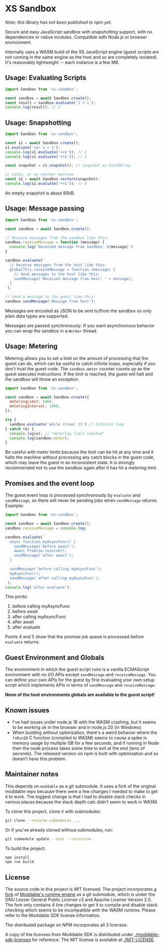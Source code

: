 # XS Sandbox

*Note: this library has not been published to npm yet.*

Secure and easy JavaScript sandbox with snapshotting support, with no dependencies or native modules. Compatible with Node.js or browser environment.

Internally uses a WASM build of the XS JavaScript engine (guest scripts are not running in the same engine as the host and so are completely isolated). It's reasonably lightweight -- each instance is a few MB.


## Usage: Evaluating Scripts

```js
import Sandbox from 'xs-sandbox';

const sandbox = await Sandbox.create();
const result = sandbox.evaluate('1 + 1');
console.log(result); // 2
```

## Usage: Snapshotting

```js
import Sandbox from 'xs-sandbox';

const s1 = await Sandbox.create();
s1.evaluate('var x = 1');
console.log(s1.evaluate('++x')); // 2
console.log(s1.evaluate('++x')); // 3

const snapshot = s1.snapshot(); // snapshot as Uint8Array

// Later, or on another machine
const s2 = await Sandbox.restore(snapshot);
console.log(s2.evaluate('++x')); // 4
```

An empty snapshot is about 85kB.

## Usage: Message passing

```js
import Sandbox from 'xs-sandbox';

const sandbox = await Sandbox.create();

// Receive messages from the sandbox like this:
sandbox.receiveMessage = function (message) {
  console.log(`Received message from sandbox: ${message}`)
}

sandbox.evaluate(`
  // Receive messages from the host like this:
  globalThis.receiveMessage = function (message) {
    // Send messages to the host like this:
    sendMessage('Received message from host: ' + message);
  }
`);

// Send a message to the guest like this:
sandbox.sendMessage('Message from host');
```

Messages are encoded as JSON to be sent to/from the sandbox so only plain data types are supported.

Messages are passed *synchronously*. If you want asynchronous behavior you can wrap the sandbox in a `Worker` thread.

## Usage: Metering

Metering allows you to set a limit on the amount of processing that the guest can do, which can be useful to catch infinite loops, especially if you don't trust the guest code. The `sandbox.meter` counter counts up as the guest executes instructions. If the limit is reached, the guest will halt and the sandbox will throw an exception.

```js
import Sandbox from 'xs-sandbox';

const sandbox = await Sandbox.create({
  meteringLimit: 5000,
  meteringInterval: 1000,
});

try {
  sandbox.evaluate('while (true) {}') // Infinite loop
} catch (e) {
  console.log(e); // "metering limit reached"
  console.log(sandbox.meter);
}
```

Be careful with meter limits because the limit can be hit at any time and it halts the machine without processing any catch blocks in the guest code, which may leave the guest in an inconsistent state. It is strongly recommended not to use the sandbox again after it has hit a metering limit.



## Promises and the event loop

The guest event loop is processed synchronously by `evaluate` and `sendMessage`, so there will never be pending jobs when `sendMessage` returns. Example:

```js
import Sandbox from 'xs-sandbox';

const sandbox = await Sandbox.create();
sandbox.receiveMessage = console.log;

sandbox.evaluate(`
  async function myAsyncFunc() {
    sendMessage('before await');
    await Promise.resolve();
    sendMessage('after await');
  }

  sendMessage('before calling myAsyncFunc');
  myAsyncFunc();
  sendMessage('after calling myAsyncFunc');
`);
console.log('after evaluate');
```

This prints:

1. before calling myAsyncFunc
2. before await
3. after calling myAsyncFunc
4. after await
5. after evaluate

Points 4 and 5 show that the promise job queue is processed before `evaluate` returns.


## Guest Environment and Globals

The environment in which the guest script runs is a vanilla ECMAScript environment with no I/O APIs except `sendMessage` and `receiveMessage`. You can define your own APIs for the guest by first evaluating your own setup script which implements APIs in terms of `sendMessage` and `receiveMessage`.

**None of the host environments globals are available to the guest script!**


## Known issues

- I've had issues under node.js 18 with the WASM crashing, but it seems to be working ok in the browser and in node.js 20 (in Windows).
- When building without optimization, there's a weird behavior where the `fxRunID` C function (compiled to WASM) seems to cause a spike in memory usage by multiple GB for a few seconds, and if running in Node then the node process takes some time to exit at the end (tens of seconds). The released version on npm is built with optimization and so doesn't have this problem.


## Maintainer notes

This depends on `moddable` as a git submodule. It uses a fork of the original moddable repo because there were a few changes I needed to make to get it to work. The biggest change is that I had to disable stack checks in various places because the stack depth calc didn't seem to work in WASM.

To clone this project, clone it with submodules:

```sh
git clone --recurse-submodules ...
```

Or if you've already cloned without submodules, run:

```sh
git submodule update --init --recursive
```

To build the project:

```sh
npm install
npm run build
```


## License

The source code in this project is MIT licensed. The project incorporates [a fork](https://github.com/coder-mike/moddable) of [Moddable's runtime engine](https://github.com/Moddable-OpenSource/moddable) as a git submodule, which is under the GNU Lesser General Public License v3 and Apache License Version 2.0. The fork only contains 4 line changes to get it to compile and disable stack checking which seems to be incompatible with the WASM runtime. Please refer to the Moddable SDK license information.

The distributed package on NPM incorporates all 3 licenses.

A copy of the licenses from Moddable SDK is distributed under [./moddable-sdk-licenses](./moddable-sdk-licenses) for reference. The MIT license is available at [./MIT-LICENSE](./MIT-LICENSE).